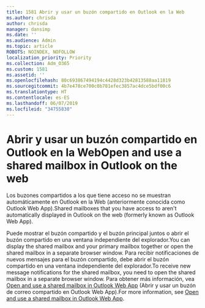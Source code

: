 ```yaml
---
title: 1581 Abrir y usar un buzón compartido en Outlook en la Web
ms.author: chrisda
author: chrisda
manager: dansimp
ms.date: ''
ms.audience: Admin
ms.topic: article
ROBOTS: NOINDEX, NOFOLLOW
localization_priority: Priority
ms.collection: Adm_O365
ms.custom: 1581
ms.assetid: ''
ms.openlocfilehash: 80c693867494194c4428d323b42813588aa11819
ms.sourcegitcommit: 4b7e478ce700c0b781efec3857ac4dce5bdf00c6
ms.translationtype: HT
ms.contentlocale: es-ES
ms.lasthandoff: 06/07/2019
ms.locfileid: "34755830"
---
```

# <a name="open-and-use-a-shared-mailbox-in-outlook-on-the-web"></a><span data-ttu-id="6be33-102">Abrir y usar un buzón compartido en Outlook en la Web</span><span class="sxs-lookup"><span data-stu-id="6be33-102">Open and use a shared mailbox in Outlook on the web</span></span>

<span data-ttu-id="6be33-103">Los buzones compartidos a los que tiene acceso no se muestran automáticamente en Outlook en la Web (anteriormente conocida como Outlook Web App).</span><span class="sxs-lookup"><span data-stu-id="6be33-103">Shared mailboxes that you have access to aren't automatically displayed in Outlook on the web (formerly known as Outlook Web App).</span></span>

<span data-ttu-id="6be33-104">Puede mostrar el buzón compartido y el buzón principal juntos o abrir el buzón compartido en una ventana independiente del explorador.</span><span class="sxs-lookup"><span data-stu-id="6be33-104">You can display the shared mailbox and your primary mailbox together or open the shared mailbox in a separate browser window.</span></span> <span data-ttu-id="6be33-105">Para recibir notificaciones de nuevos mensajes para el buzón compartido, debe abrir el buzón compartido en una ventana independiente del explorador.</span><span class="sxs-lookup"><span data-stu-id="6be33-105">To receive new message notifications for the shared mailbox, you need to open the shared mailbox in a separate browser window.</span></span> <span data-ttu-id="6be33-106">Para obtener más información, vea [Open and use a shared mailbox in Outlook Web App](https://support.office.com/article/BC127866-42BE-4DE7-92AE-1EF2F787FD5C) (Abrir y usar un buzón de correo compartido en Outlook Web App).</span><span class="sxs-lookup"><span data-stu-id="6be33-106">For more information, see [Open and use a shared mailbox in Outlook Web App](https://support.office.com/article/BC127866-42BE-4DE7-92AE-1EF2F787FD5C).</span></span>
